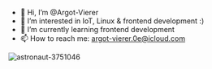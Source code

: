 - 👋 Hi, I’m @Argot-Vierer
- 👀 I’m interested in IoT, Linux & frontend development :) 
- 🌱 I’m currently learning frontend development
- 📫 How to reach me: argot-vierer.0e@icloud.com
<!---
Argot-Vierer/Argot-Vierer is a ✨ special ✨ repository because its `README.md` (this file) appears on your GitHub profile.
You can click the Preview link to take a look at your changes.
--->
![astronaut-3751046](https://github.com/Argot-Vierer/Argot-Vierer/assets/91915189/2c7e36fa-2fc6-4be0-bce0-51407400fdb7)
